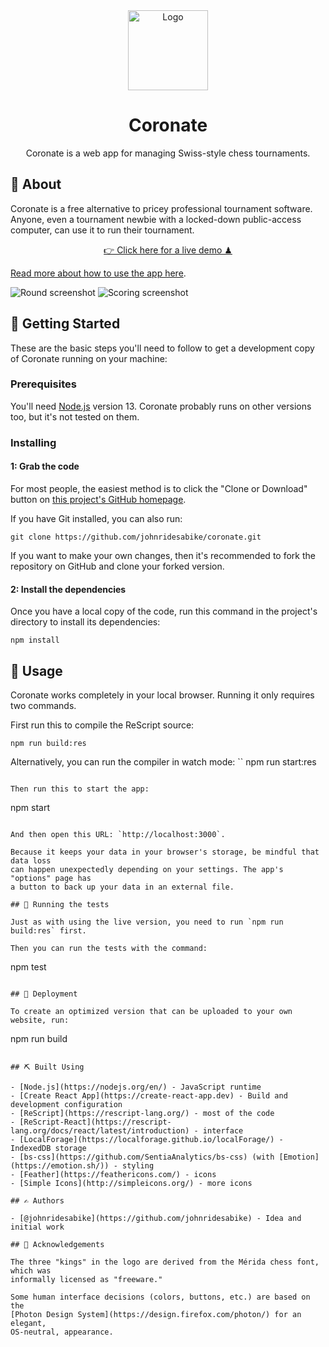 <div align="center">
<img alt="Logo" src="graphics-src/icon-min.svg" height="128" width="128" />
<h1>Coronate</h1>
</div>

<p align="center">Coronate is a web app for managing Swiss-style chess tournaments.</p>

## 🧐 About

Coronate is a free alternative to pricey professional tournament software.
Anyone, even a tournament newbie with a locked-down public-access computer, can
use it to run their tournament.

<p align="center"><a href="https://johnridesa.bike/coronate/">👉 Click here for a live demo ♟</a></p>

[Read more about how to use the app here](https://johnridesa.bike/software/coronate/).

![Round screenshot](./screenshot-round.png)
![Scoring screenshot](./screenshot-score-detail.png)

## 🏁 Getting Started

These are the basic steps you'll need to follow to get a development copy of
Coronate running on your machine:

### Prerequisites

You'll need [Node.js](https://nodejs.org/) version 13. Coronate probably runs
on other versions too, but it's not tested on them.

### Installing

#### 1: Grab the code

For most people, the easiest method is to click the "Clone or Download" button
on [this project's GitHub homepage](https://github.com/johnridesabike/coronate).

If you have Git installed, you can also run:
```
git clone https://github.com/johnridesabike/coronate.git
```

If you want to make your own changes, then it's recommended to fork the
repository on GitHub and clone your forked version.

#### 2: Install the dependencies

Once you have a local copy of the code, run this command in the project's
directory to install its dependencies:
```
npm install
```

## 🎈 Usage

Coronate works completely in your local browser. Running it only requires two 
commands.

First run this to compile the ReScript source:
```
npm run build:res
```

Alternatively, you can run the compiler in watch mode:
``
npm run start:res
```

Then run this to start the app:
```
npm start
```

And then open this URL: `http://localhost:3000`.

Because it keeps your data in your browser's storage, be mindful that data loss
can happen unexpectedly depending on your settings. The app's "options" page has
a button to back up your data in an external file.

## 🔧 Running the tests

Just as with using the live version, you need to run `npm run build:res` first.

Then you can run the tests with the command:
```
npm test
```

## 🚀 Deployment 

To create an optimized version that can be uploaded to your own website, run:

```
npm run build
```

## ⛏️ Built Using

- [Node.js](https://nodejs.org/en/) - JavaScript runtime
- [Create React App](https://create-react-app.dev) - Build and development configuration
- [ReScript](https://rescript-lang.org/) - most of the code
- [ReScript-React](https://rescript-lang.org/docs/react/latest/introduction) - interface
- [LocalForage](https://localforage.github.io/localForage/) - IndexedDB storage
- [bs-css](https://github.com/SentiaAnalytics/bs-css) (with [Emotion](https://emotion.sh/)) - styling
- [Feather](https://feathericons.com/) - icons
- [Simple Icons](http://simpleicons.org/) - more icons

## ✍️ Authors

- [@johnridesabike](https://github.com/johnridesabike) - Idea and initial work

## 🎉 Acknowledgements 

The three "kings" in the logo are derived from the Mérida chess font, which was 
informally licensed as "freeware."

Some human interface decisions (colors, buttons, etc.) are based on the
[Photon Design System](https://design.firefox.com/photon/) for an elegant,
OS-neutral, appearance.
